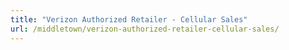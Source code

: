 ```yaml
---
title: "Verizon Authorized Retailer - Cellular Sales"
url: /middletown/verizon-authorized-retailer-cellular-sales/
---
```

